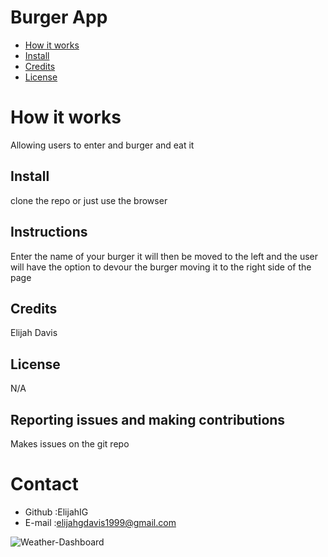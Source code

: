 # Burger App

* [How it works](#work)
* [Install](#install)
* [Credits](#credits)
* [License](#license)
# How it works 
Allowing users to enter and burger and eat it 
## Install
clone the repo or just use the browser 
## Instructions
Enter the name of your burger it will then be moved to the left and the user will have the option to devour the burger moving it to the right side of the page 
## Credits
Elijah Davis
## License 
N/A
## Reporting issues and making contributions 
Makes issues on the git repo
# Contact
* Github :ElijahIG
* E-mail :elijahgdavis1999@gmail.com

![Weather-Dashboard](images/Capture.PNG)
